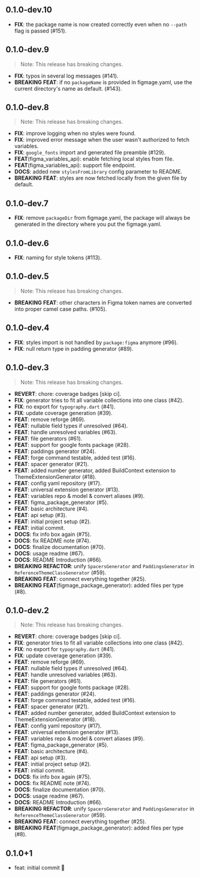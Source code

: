 ## 0.1.0-dev.10

 - **FIX**: the package name is now created correctly even when no `--path` flag is passed (#151).

## 0.1.0-dev.9

> Note: This release has breaking changes.

 - **FIX**: typos in several log messages (#141).
 - **BREAKING** **FEAT**: if no `packageName` is provided in figmage.yaml, use the current directory's name as default. (#143).

## 0.1.0-dev.8

> Note: This release has breaking changes.

 - **FIX**: improve logging when no styles were found.
 - **FIX**: improved error message when the user wasn't authorized to fetch variables.
 - **FIX**: `google_fonts` import and generated file preamble (#129).
 - **FEAT**(figma_variables_api): enable fetching local styles from file.
 - **FEAT**(figma_variables_api): support file endpoint.
 - **DOCS**: added new `stylesFromLibrary` config parameter to README.
 - **BREAKING** **FEAT**: styles are now fetched locally from the given file by default.

## 0.1.0-dev.7

 - **FIX**: remove `packageDir` from figmage.yaml, the package will always be generated in the directory where you put the figmage.yaml.

## 0.1.0-dev.6

 - **FIX**: naming for style tokens (#113).

## 0.1.0-dev.5

> Note: This release has breaking changes.

 - **BREAKING** **FEAT**: other characters in Figma token names are converted into proper camel case paths. (#105).

## 0.1.0-dev.4

 - **FIX**: styles import is not handled by `package:figma` anymore (#96).
 - **FIX**: null return type in padding generator (#89).

## 0.1.0-dev.3

> Note: This release has breaking changes.

 - **REVERT**: chore: coverage badges [skip ci].
 - **FIX**: generator tries to fit all variable collections into one class (#42).
 - **FIX**: no export for `typography.dart` (#41).
 - **FIX**: update coverage generation (#39).
 - **FEAT**: remove reforge (#69).
 - **FEAT**: nullable field types if unresolved (#64).
 - **FEAT**: handle unresolved variables (#63).
 - **FEAT**: file generators (#61).
 - **FEAT**: support for google fonts package (#28).
 - **FEAT**: paddings generator (#24).
 - **FEAT**: forge command testable, added test (#16).
 - **FEAT**: spacer generator (#21).
 - **FEAT**: added number generator, added BuildContext extension to ThemeExtensionGenerator (#18).
 - **FEAT**: config yaml repository (#17).
 - **FEAT**: universal extension generator (#13).
 - **FEAT**: variables repo & model & convert aliases (#9).
 - **FEAT**: figma_package_generator (#5).
 - **FEAT**: basic architecture (#4).
 - **FEAT**: api setup (#3).
 - **FEAT**: initial project setup (#2).
 - **FEAT**: initial commit.
 - **DOCS**: fix info box again (#75).
 - **DOCS**: fix README note (#74).
 - **DOCS**: finalize documentation (#70).
 - **DOCS**: usage readme (#67).
 - **DOCS**: README Introduction (#66).
 - **BREAKING** **REFACTOR**: unify `SpacersGenerator` and `PaddingsGenerator` in `ReferenceThemeClassGenerator` (#59).
 - **BREAKING** **FEAT**: connect everything together (#25).
 - **BREAKING** **FEAT**(figmage_package_generator): added files per type (#8).

## 0.1.0-dev.2

> Note: This release has breaking changes.

 - **REVERT**: chore: coverage badges [skip ci].
 - **FIX**: generator tries to fit all variable collections into one class (#42).
 - **FIX**: no export for `typography.dart` (#41).
 - **FIX**: update coverage generation (#39).
 - **FEAT**: remove reforge (#69).
 - **FEAT**: nullable field types if unresolved (#64).
 - **FEAT**: handle unresolved variables (#63).
 - **FEAT**: file generators (#61).
 - **FEAT**: support for google fonts package (#28).
 - **FEAT**: paddings generator (#24).
 - **FEAT**: forge command testable, added test (#16).
 - **FEAT**: spacer generator (#21).
 - **FEAT**: added number generator, added BuildContext extension to ThemeExtensionGenerator (#18).
 - **FEAT**: config yaml repository (#17).
 - **FEAT**: universal extension generator (#13).
 - **FEAT**: variables repo & model & convert aliases (#9).
 - **FEAT**: figma_package_generator (#5).
 - **FEAT**: basic architecture (#4).
 - **FEAT**: api setup (#3).
 - **FEAT**: initial project setup (#2).
 - **FEAT**: initial commit.
 - **DOCS**: fix info box again (#75).
 - **DOCS**: fix README note (#74).
 - **DOCS**: finalize documentation (#70).
 - **DOCS**: usage readme (#67).
 - **DOCS**: README Introduction (#66).
 - **BREAKING** **REFACTOR**: unify `SpacersGenerator` and `PaddingsGenerator` in `ReferenceThemeClassGenerator` (#59).
 - **BREAKING** **FEAT**: connect everything together (#25).
 - **BREAKING** **FEAT**(figmage_package_generator): added files per type (#8).

## 0.1.0+1

- feat: initial commit 🎉
